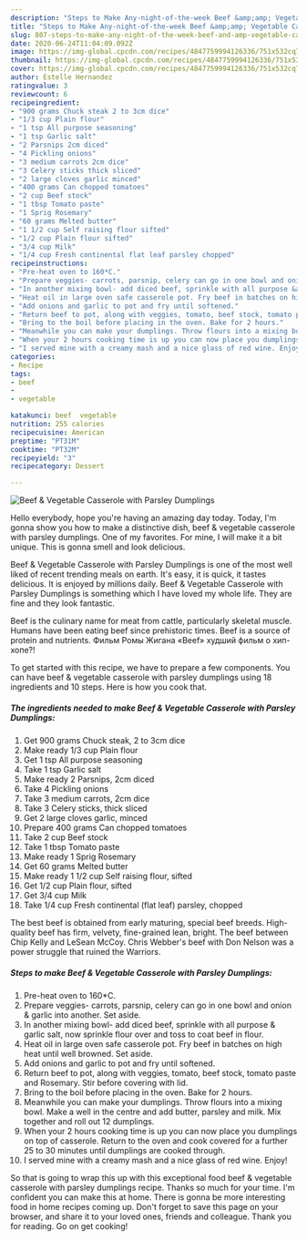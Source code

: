 ```yaml
---
description: "Steps to Make Any-night-of-the-week Beef &amp;amp; Vegetable Casserole with Parsley Dumplings"
title: "Steps to Make Any-night-of-the-week Beef &amp;amp; Vegetable Casserole with Parsley Dumplings"
slug: 807-steps-to-make-any-night-of-the-week-beef-and-amp-vegetable-casserole-with-parsley-dumplings
date: 2020-06-24T11:04:09.092Z
image: https://img-global.cpcdn.com/recipes/4847759994126336/751x532cq70/beef-vegetable-casserole-with-parsley-dumplings-recipe-main-photo.jpg
thumbnail: https://img-global.cpcdn.com/recipes/4847759994126336/751x532cq70/beef-vegetable-casserole-with-parsley-dumplings-recipe-main-photo.jpg
cover: https://img-global.cpcdn.com/recipes/4847759994126336/751x532cq70/beef-vegetable-casserole-with-parsley-dumplings-recipe-main-photo.jpg
author: Estelle Hernandez
ratingvalue: 3
reviewcount: 6
recipeingredient:
- "900 grams Chuck steak 2 to 3cm dice"
- "1/3 cup Plain flour"
- "1 tsp All purpose seasoning"
- "1 tsp Garlic salt"
- "2 Parsnips 2cm diced"
- "4 Pickling onions"
- "3 medium carrots 2cm dice"
- "3 Celery sticks thick sliced"
- "2 large cloves garlic minced"
- "400 grams Can chopped tomatoes"
- "2 cup Beef stock"
- "1 tbsp Tomato paste"
- "1 Sprig Rosemary"
- "60 grams Melted butter"
- "1 1/2 cup Self raising flour sifted"
- "1/2 cup Plain flour sifted"
- "3/4 cup Milk"
- "1/4 cup Fresh continental flat leaf parsley chopped"
recipeinstructions:
- "Pre-heat oven to 160*C."
- "Prepare veggies- carrots, parsnip, celery can go in one bowl and onion &amp; garlic into another. Set aside."
- "In another mixing bowl- add diced beef, sprinkle with all purpose &amp; garlic salt, now sprinkle flour over and toss to coat beef in flour."
- "Heat oil in large oven safe casserole pot. Fry beef in batches on high heat until well browned. Set aside."
- "Add onions and garlic to pot and fry until softened."
- "Return beef to pot, along with veggies, tomato, beef stock, tomato paste and Rosemary. Stir before covering with lid."
- "Bring to the boil before placing in the oven. Bake for 2 hours."
- "Meanwhile you can make your dumplings. Throw flours into a mixing bowl. Make a well in the centre and add butter, parsley and milk. Mix together and roll out 12 dumplings."
- "When your 2 hours cooking time is up you can now place you dumplings on top of casserole. Return to the oven and cook covered for a further 25 to 30 minutes until dumplings are cooked through."
- "I served mine with a creamy mash and a nice glass of red wine. Enjoy!"
categories:
- Recipe
tags:
- beef
- 
- vegetable

katakunci: beef  vegetable 
nutrition: 255 calories
recipecuisine: American
preptime: "PT31M"
cooktime: "PT32M"
recipeyield: "3"
recipecategory: Dessert

---
```



![Beef &amp; Vegetable Casserole with Parsley Dumplings](https://img-global.cpcdn.com/recipes/4847759994126336/751x532cq70/beef-vegetable-casserole-with-parsley-dumplings-recipe-main-photo.jpg)

Hello everybody, hope you're having an amazing day today. Today, I'm gonna show you how to make a distinctive dish, beef &amp; vegetable casserole with parsley dumplings. One of my favorites. For mine, I will make it a bit unique. This is gonna smell and look delicious.

Beef &amp; Vegetable Casserole with Parsley Dumplings is one of the most well liked of recent trending meals on earth. It's easy, it is quick, it tastes delicious. It is enjoyed by millions daily. Beef &amp; Vegetable Casserole with Parsley Dumplings is something which I have loved my whole life. They are fine and they look fantastic.

Beef is the culinary name for meat from cattle, particularly skeletal muscle. Humans have been eating beef since prehistoric times. Beef is a source of protein and nutrients. Фильм Ромы Жигана «Beef» худший фильм о хип-хопе?!


To get started with this recipe, we have to prepare a few components. You can have beef &amp; vegetable casserole with parsley dumplings using 18 ingredients and 10 steps. Here is how you cook that.

<!--inarticleads1-->

##### The ingredients needed to make Beef &amp; Vegetable Casserole with Parsley Dumplings:

1. Get 900 grams Chuck steak, 2 to 3cm dice
1. Make ready 1/3 cup Plain flour
1. Get 1 tsp All purpose seasoning
1. Take 1 tsp Garlic salt
1. Make ready 2 Parsnips, 2cm diced
1. Take 4 Pickling onions
1. Take 3 medium carrots, 2cm dice
1. Take 3 Celery sticks, thick sliced
1. Get 2 large cloves garlic, minced
1. Prepare 400 grams Can chopped tomatoes
1. Take 2 cup Beef stock
1. Take 1 tbsp Tomato paste
1. Make ready 1 Sprig Rosemary
1. Get 60 grams Melted butter
1. Make ready 1 1/2 cup Self raising flour, sifted
1. Get 1/2 cup Plain flour, sifted
1. Get 3/4 cup Milk
1. Take 1/4 cup Fresh continental (flat leaf) parsley, chopped


The best beef is obtained from early maturing, special beef breeds. High-quality beef has firm, velvety, fine-grained lean, bright. The beef between Chip Kelly and LeSean McCoy. Chris Webber&#39;s beef with Don Nelson was a power struggle that ruined the Warriors. 

<!--inarticleads2-->

##### Steps to make Beef &amp; Vegetable Casserole with Parsley Dumplings:

1. Pre-heat oven to 160*C.
1. Prepare veggies- carrots, parsnip, celery can go in one bowl and onion &amp; garlic into another. Set aside.
1. In another mixing bowl- add diced beef, sprinkle with all purpose &amp; garlic salt, now sprinkle flour over and toss to coat beef in flour.
1. Heat oil in large oven safe casserole pot. Fry beef in batches on high heat until well browned. Set aside.
1. Add onions and garlic to pot and fry until softened.
1. Return beef to pot, along with veggies, tomato, beef stock, tomato paste and Rosemary. Stir before covering with lid.
1. Bring to the boil before placing in the oven. Bake for 2 hours.
1. Meanwhile you can make your dumplings. Throw flours into a mixing bowl. Make a well in the centre and add butter, parsley and milk. Mix together and roll out 12 dumplings.
1. When your 2 hours cooking time is up you can now place you dumplings on top of casserole. Return to the oven and cook covered for a further 25 to 30 minutes until dumplings are cooked through.
1. I served mine with a creamy mash and a nice glass of red wine. Enjoy!




So that is going to wrap this up with this exceptional food beef &amp; vegetable casserole with parsley dumplings recipe. Thanks so much for your time. I'm confident you can make this at home. There is gonna be more interesting food in home recipes coming up. Don't forget to save this page on your browser, and share it to your loved ones, friends and colleague. Thank you for reading. Go on get cooking!
